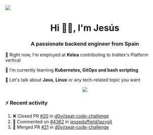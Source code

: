 [![](https://img.shields.io/badge/Jesús_Iglesias-0077B5?style=flat&logo=linkedin&logoColor=white)][linkedin]

<h1 align="center">Hi 👋🏻️, I'm Jesús</h1>
<h3 align="center">A passionate backend engineer from Spain</h3>

🔭 Right now, I'm employed at **Kelea** contributing to Inditex's Platform vertical

🌱 I’m currently learning **Kubernetes, GitOps and bash scripting**

💬 Let's talk about **Java**, **Linux** or any tech-related topic you want

<p align="center">
  <a href="https://skillicons.dev">
    <img src="https://skillicons.dev/icons?i=java,kotlin,spring,postgres,git,kubernetes,docker,kafka,aws,elasticsearch,linux" />
  </a>
</p>

### ⚡ Recent activity

<!--RECENT_ACTIVITY:start-->
1. ❌ Closed PR [#20](https://github.com/d0vi/seat-code-challenge/pull/20) in [d0vi/seat-code-challenge](https://github.com/d0vi/seat-code-challenge)<br>
2. 💬 Commented on [#4362](https://github.com/jesseduffield/lazygit/pull/4362#issuecomment-2798940397) in [jesseduffield/lazygit](https://github.com/jesseduffield/lazygit)<br>
3. 🎉 Merged PR [#21](https://github.com/d0vi/seat-code-challenge/pull/21) in [d0vi/seat-code-challenge](https://github.com/d0vi/seat-code-challenge)<br>
<!--RECENT_ACTIVITY:end-->

[linkedin]: https://linkedin.com/in/jesusiglesiasiglesias
[gitlab]: https://gitlab.com/d0vi
